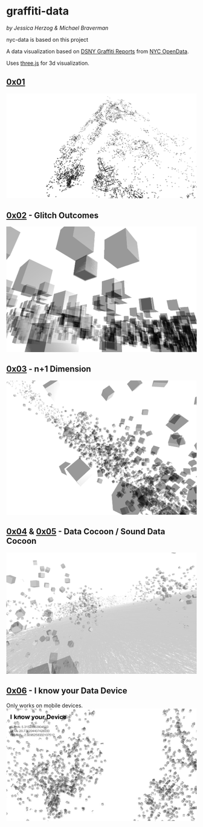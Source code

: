 # graffiti-data
*by Jessica Herzog & Michael Braverman*

nyc-data is based on this project

A data visualization based on [DSNY Graffiti Reports]( https://data.cityofnewyork.us/City-Government/DSNY-Graffiti-Information/gpwd-npar) from [ NYC OpenData](https://data.cityofnewyork.us/).

Uses [three.js](https://threejs.org/) for 3d visualization.

## [0x01](https://mbrav.github.io/nydc/graffiti/01/index.html)
![0x01](img/01.png)

## [0x02](https://mbrav.github.io/nydc/graffiti/02/index.html) - Glitch Outcomes
![0x02](img/02.png)

## [0x03](https://mbrav.github.io/nydc/graffiti/03/index.html) - n+1 Dimension
![0x03](img/03.png)

## [0x04](https://mbrav.github.io/nydc/graffiti/04/index.html) & [0x05](https://mbrav.github.io/nydc/graffiti/05/index.html) - Data Cocoon / Sound Data Cocoon
![0x04](img/04.png)

## [0x06](https://mbrav.github.io/nydc/graffiti/06/index.html) - I know your Data Device

Only works on mobile devices.
![0x06](img/06.png)
